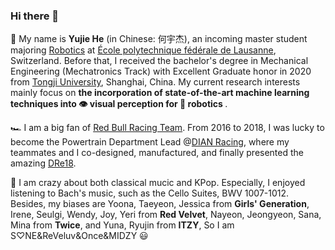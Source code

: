 ### Hi there 👋

:microscope: My name is **Yujie He** (in Chinese: 何宇杰), an incoming master student majoring [Robotics](https://www.epfl.ch/education/master/programs/robotics/) at [École polytechnique fédérale de Lausanne](https://epfl.ch/), Switzerland. Before that, I received the bachelor's degree in Mechanical Engineering (Mechatronics Track) with Excellent Graduate honor in 2020 from [Tongji University](https://www.tongji.edu.cn/), Shanghai, China. My current research interests mainly focus on <b>the incorporation of state-of-the-art machine learning techniques into :eye: visual perception for :robot:  robotics </b>. 

:racing_car: I am a big fan of [Red Bull Racing Team](https://twitter.com/redbullracing). From 2016 to 2018, I was lucky to become the Powertrain Department Lead @[DIAN Racing](https://www.instagram.com/dianracing/), where my teammates and I co-designed, manufactured, and finally presented the amazing [DRe18](https://www.youtube.com/watch?v=bWmHDvBw1qw).

:musical_score: I am crazy about both classical mucic and KPop. Especially, I enjoyed listening to Bach's music, such as the Cello Suites, BWV 1007-1012. Besides, my biases are Yoona, Taeyeon, Jessica from **Girls' Generation**, Irene, Seulgi, Wendy, Joy, Yeri from **Red Velvet**, Nayeon, Jeongyeon, Sana, Mina from **Twice**, and Yuna, Ryujin from **ITZY**, So I am S♡NE&ReVeluv&Once&MIDZY :smiley:

<!--
**hibetterheyj/hibetterheyj** is a ✨ _special_ ✨ repository because its `README.md` (this file) appears on your GitHub profile.

Here are some ideas to get you started:

- 🔭 I’m currently working on ...
- 🌱 I’m currently learning ...
- 👯 I’m looking to collaborate on ...
- 🤔 I’m looking for help with ...
- 💬 Ask me about ...
- 📫 How to reach me: ...
- 😄 Pronouns: ...
- ⚡ Fun fact: ...
-->
